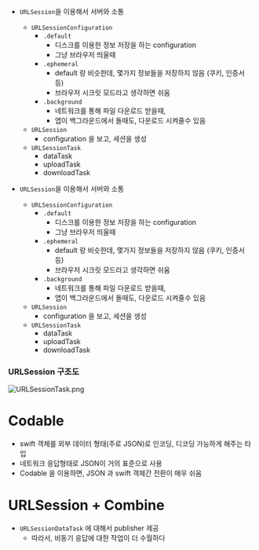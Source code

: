 - `URLSession`을 이용해서 서버와 소통
    - `URLSessionConfiguration`
        - `.default`
            - 디스크를 이용한 정보 저장을 하는 configuration
            - 그냥 브라우저 띄울때
        - `.ephemeral`
            - default 랑 비슷한데, 몇가지 정보들을 저장하지 않음 (쿠키, 인증서 등)
            - 브라우저 시크릿 모드라고 생각하면 쉬움
        - `.background`
            - 네트워크를 통해 파일 다운로드 받을때,
            - 앱이 백그라운드에서 돌때도, 다운로드 시켜줄수 있음
    - `URLSession`
        - configuration 을 보고, 세션을 생성
    - `URLSessionTask`
        - dataTask
        - uploadTask
        - downloadTask

- `URLSession`을 이용해서 서버와 소통
    - `URLSessionConfiguration`
        - `.default`
            - 디스크를 이용한 정보 저장을 하는 configuration
            - 그냥 브라우저 띄울때
        - `.ephemeral`
            - default 랑 비슷한데, 몇가지 정보들을 저장하지 않음 (쿠키, 인증서 등)
            - 브라우저 시크릿 모드라고 생각하면 쉬움
        - `.background`
            - 네트워크를 통해 파일 다운로드 받을때,
            - 앱이 백그라운드에서 돌때도, 다운로드 시켜줄수 있음
    - `URLSession`
        - configuration 을 보고, 세션을 생성
    - `URLSessionTask`
        - dataTask
        - uploadTask
        - downloadTask
        
### URLSession  구조도
    
 ![URLSessionTask.png](https://s3-us-west-2.amazonaws.com/secure.notion-static.com/eae78563-596e-4e35-b325-b4a2d84d0199/URLSessionTask.png)
    

# Codable
- swift 객체를 외부 데이터 형태(주로 JSON)로 인코딩, 디코딩 가능하게 해주는 타입
- 네트워크 응답형태로 JSON이 거의 표준으로 사용
- Codable 을 이용하면, JSON 과 swift 객체간 전환이 매우 쉬움

# URLSession + Combine
- `URLSessionDataTask` 에 대해서 publisher 제공
    - 따라서, 비동기 응답에 대한 작업이 더 수월하다
